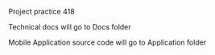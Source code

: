 Project practice 418

Technical docs will go to Docs folder

Mobile Application source code will go to Application folder